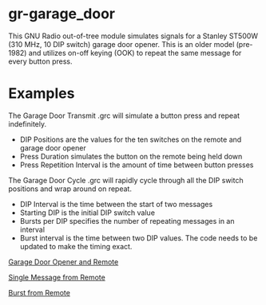 # gr-garage_door

This GNU Radio out-of-tree module simulates signals for a Stanley ST500W (310 MHz, 10 DIP switch) garage door opener. This is an older model (pre-1982) and utilizes on-off keying (OOK) to repeat the same message for every button press. 

# Examples

The Garage Door Transmit .grc will simulate a button press and repeat indefinitely.
  - DIP Positions are the values for the ten switches on the remote and garage door opener
  - Press Duration simulates the button on the remote being held down
  - Press Repetition Interval is the amount of time between button presses
  
The Garage Door Cycle .grc will rapidly cycle through all the DIP switch positions and wrap around on repeat.
  - DIP Interval is the time between the start of two messages
  - Starting DIP is the initial DIP switch value
  - Bursts per DIP specifies the number of repeating messages in an interval
  - Burst interval is the time between two DIP values. The code needs to be updated to make the timing exact.
  
[Garage Door Opener and Remote](examples/Garage_Door1.jpg)

[Single Message from Remote](Garage_Door_Time_Freq2.png)

[Burst from Remote](Garage_Door_Time_Freq1.png)
